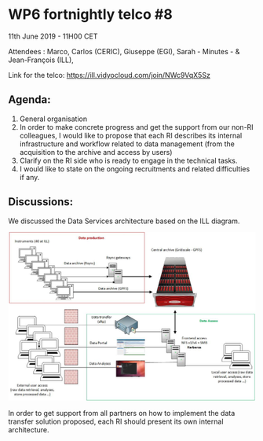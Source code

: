 #  WP6 fortnightly telco #8

11th June 2019 - 11H00 CET

Attendees : Marco, Carlos (CERIC), Giuseppe (EGI), Sarah - Minutes - & Jean-François (ILL),

Link for the telco: https://ill.vidyocloud.com/join/NWc9VqX5Sz


## Agenda:

1. General organisation
2. In order to make concrete progress and get the support from our 
   non-RI colleagues, I would like to propose that each RI describes its 
   internal infrastructure and workflow related to data management (from 
   the acquisition to the archive and access by users)
3. Clarify on the RI side who is ready to engage in the technical tasks.
4. I would like to state on the ongoing recruitments and related 
   difficulties if any.
## Discussions:

We discussed the Data Services architecture based on the ILL diagram.

![ILL data services architecture](Materials/ILLDataServicesArchitecture.jpg)

In order to get support from all partners on how to implement the data transfer solution proposed, each RI should present its own internal architecture.